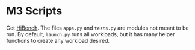 M3 Scripts
==========

Get [HiBench](https://github.com/Intel-bigdata/HiBench).
The files `apps.py` and `tests.py` are modules not meant to be run.
By default, `launch.py` runs all workloads, but it has many helper functions to create any workload desired.

